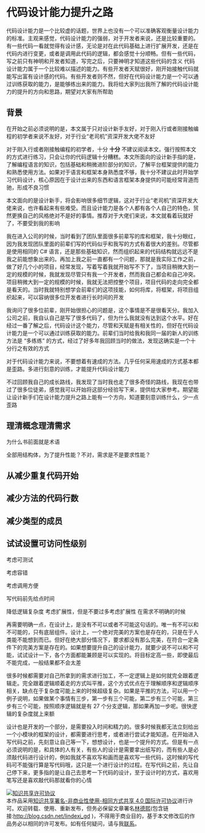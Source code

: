 
# 代码设计能力提升之路

代码设计能力是一个比较虚的话题，世界上也没有一个可以准确客观衡量设计能力的标准。主观来感觉，代码设计能力的强弱，对于开发者来说，还是比较重要的。有一些代码一看就觉得有设计感，无论是对在此代码基础上进行扩展开发，还是在代码内进行变更，或者是调用此代码的逻辑，都会感觉十分顺畅。但有一些代码，写之前只有神明和开发者知道，写完之后，只要神明才知道这些代码的含义
代码设计能力属于一个比较难以描述的能力。有些开发者天赋很好，刚开始接触代码就能写出富有设计感的代码。有些开发者则不然，但好在代码设计能力是一个可以通过训练获取的能力，是能够练出来的能力。我将给大家列出我所了解的代码设计能力的提升的方向和思路，期望对大家有所帮助

<!--more-->


<!-- CreateTime:2022/6/27 8:20:53 -->

<!-- 草稿 -->

## 背景

在开始之前必须说明的是，本文属于只对设计新手友好，对于刚入行或者刚接触编程的初学者来说不友好，对于行业“老司机”资深开发大佬不友好

对于刚入行或者刚接触编程的初学者，十分 **十分** 不建议阅读本文。强行按照本文的方式进行练习，只会让你的代码逻辑十分糟糕。本文所面向的设计新手指的是，了解编程语言的知识，包括基础和稍微进阶部分的知识，了解平台框架提供的能力和熟悉使用方法。如果对于语言和框架本身熟悉度不够，我十分不建议此时开始学习代码设计，核心原因在于设计出来的东西和语言框架本身提供的可能经常背道而驰，形成不良习惯

本文面向的是设计新手，将会影响很多细节逻辑，这对于行业“老司机”资深开发大佬来说，也许看起来有些难受。而且设计能力是各个人都有各个人自己的特色，贸然更换自己的风格绝对不是好的事情。推荐对于大佬们来说，本文就看着玩就好了，不要受到我的影响

我在进入公司的时候，当时看到了团队里面很多前辈写的库和框架，我十分眼红，因为我发现团队里面的前辈们写的代码似乎和我写的方式有着很大的差别。尽管都是使用相同的 C# 语言，还是那些基础知识，然而组织起来的代码结构就远远不是我之前能想象出来的。再加上我之前一直都有一个问题，那就是我实际工作之前，做了好几个小的项目，经常发现，写着写着我就开始写不下了，当项目稍微大到一定的规模的时候，我就发现尽管只有我一个开发者，然而我自己都会和自己冲突。项目稍微大到一定的规模的时候，我就无法把控整个项目，项目代码的走向完全都是看天的。当时我就特别想学会前辈们的这项技能，如何将库，将框架，将项目组织起来，可以容纳很多位开发者进行长时间的开发

我询问了很多位前辈，刚开始很担心的问题是，这个事情是不是很看天分。我加入公司之前，我自认自己是写了很多代码了，但为什么我就没有达到这个水平。好在经过一番了解之后，代码设计这个能力，尽管和天赋是有相关性的，但好在代码设计能力是一个可以通过训练获取的能力。前辈们当时给我和我同一届的新人的训练方法是 “多练练” 的方式，经过了好多年我回顾当时的做法，发现这确实是一个十分行之有效的方式

对于代码设计能力来说，不要想着有速成的方法。几乎任何采用速成的方式基本都是歪路。多进行刻意的训练，才能提升代码设计能力

不过回顾我自己的成长路线，我发现了当时我也走了很多奇怪的路线，我现在也带过了很多位徒弟，感觉我可以开始将这部分经验写下来，提供给大家参考。期望能让设计新手们在设计能力提升之路上能有一个方向，知道要刻意训练什么，少一点歪路

## 理清概念理清需求

为什么书前面就是术语

全部用结构体，为了提升性能？不对，需求是不是要求性能？

## 从减少重复代码开始

## 减少方法的代码行数

## 减少类型的成员

## 试试设置可访问性级别

考虑可测试

考虑容错

考虑调用方便

写代码前先给点时间



降低逻辑复杂度 考虑扩展性，但是不要过多考虑扩展性 在需求不明确的时候

再需要明确一点，在设计上，是没有不可以或者不可能这句话的。唯一有不可以和不可能的，只有底层组件。设计上，一个绝对完美的方案也是存在的，只是在于人类能不能想到而已。但好在绝大部分情况下，要求都没有那么完美，在符合一定条件下的完美方案是存在的。如果想要提升自己的设计能力，就要少说不可以和不可能，试试设计一下，各个方面都能兼顾是可以实现的。将目标定高一些，即使最后不能完成，一般结果都不会太差

很多时候都需要对自己所拿到的需求进行加工，不一定逻辑上是如何就完全跟着逻辑走。完全跟着逻辑顺着走的方式叫平推，这个方式优点在于理解顺序和逻辑顺序相关，缺点在于复杂度可能上来的时候超级复杂。如果是平推的方法，可以用一个例子说明，如果做某个事情有三步，第一步有三个可能，第二步有三个可能，第三步有三个可能，按照顺序逻辑就是有 27 个分支逻辑，那如果再加一步呢。很快逻辑的复杂度就上来额


设计也是开发的一个部分，是需要投入时间和精力的。很多时候我都无法立刻给出一个小模块的框架的设计，都需要进行思考，或者进行尝试才能知道。在开始进入写代码之前，先刻意让自己等一下，想想设计，也是一个提升的方式。但是有一点必须说明的是，和具体的人有关，有些人的设计是需要拿出纸写的，而有些人是必须敲代码进行设计的，例如我就不喜欢写和画而是喜欢写一些代码，这时候的写代码可不能强行算是写代码哦，这只是一个进行设计的过程。在写代码之前，先让自己停下来，更多指的是让自己去思考一下代码的设计，至于设计时的方式，喜欢用笔写还是喜欢敲代码那就看你的心情




<a rel="license" href="http://creativecommons.org/licenses/by-nc-sa/4.0/"><img alt="知识共享许可协议" style="border-width:0" src="https://licensebuttons.net/l/by-nc-sa/4.0/88x31.png" /></a><br />本作品采用<a rel="license" href="http://creativecommons.org/licenses/by-nc-sa/4.0/">知识共享署名-非商业性使用-相同方式共享 4.0 国际许可协议</a>进行许可。欢迎转载、使用、重新发布，但务必保留文章署名[林德熙](http://blog.csdn.net/lindexi_gd)(包含链接:http://blog.csdn.net/lindexi_gd )，不得用于商业目的，基于本文修改后的作品务必以相同的许可发布。如有任何疑问，请与我[联系](mailto:lindexi_gd@163.com)。